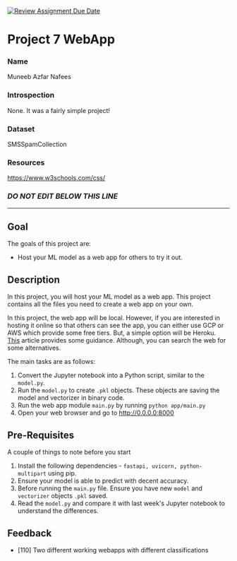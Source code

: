 [![Review Assignment Due Date](https://classroom.github.com/assets/deadline-readme-button-22041afd0340ce965d47ae6ef1cefeee28c7c493a6346c4f15d667ab976d596c.svg)](https://classroom.github.com/a/t-XuvzOz)
# Project 7 WebApp

### Name

Muneeb Azfar Nafees

### Introspection

None. It was a fairly simple project!

### Dataset

SMSSpamCollection

### Resources

https://www.w3schools.com/css/


### *DO NOT EDIT BELOW THIS LINE*
---

## Goal

The goals of this project are:

* Host your ML model as a web app for others to try it out. 


## Description

In this project, you will host your ML model as a web app. This project contains all the files you need to create a web app on your own.

In this project, the web app will be local. However, if you are interested in hosting it online so that others can see the app, you can either use GCP or AWS which provide some free tiers. But, a simple option will be Heroku. [This](https://blog.bolajiayodeji.com/how-to-deploy-a-machine-learning-model-to-the-web) article provides some guidance. Although, you can search the web for some alternatives. 

The main tasks are as follows:

1. Convert the Jupyter notebook into a Python script, similar to the `model.py`. 
2. Run the `model.py` to create `.pkl` objects. These objects are saving the model and vectorizer in binary code.
3. Run the web app module `main.py` by running `python app/main.py`
4. Open your web browser and go to http://0.0.0.0:8000


## Pre-Requisites

A couple of things to note before you start

1. Install the following dependencies - `fastapi, uvicorn, python-multipart` using pip.
2. Ensure your model is able to predict with decent accuracy.
3. Before running the `main.py` file. Ensure you have new `model` and `vectorizer` objects `.pkl` saved.
4. Read the `model.py` and compare it with last week's Jupyter notebook to understand the differences.

## Feedback
- [110] Two different working webapps with different classifications
